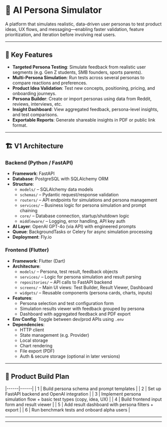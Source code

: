 # 🧠 AI Persona Simulator

A platform that simulates realistic, data-driven user personas to test product ideas, UX flows, and messaging—enabling faster validation, feature prioritization, and iteration before involving real users.

---

## 🌟 Key Features

- **Targeted Persona Testing**: Simulate feedback from realistic user segments (e.g. Gen Z students, SMB founders, sports parents).
- **Multi-Persona Simulation**: Run tests across several personas to compare reactions and preferences.
- **Product Idea Validation**: Test new concepts, positioning, pricing, and onboarding journeys.
- **Persona Builder**: Create or import personas using data from Reddit, reviews, interviews, etc.
- **Insight Dashboard**: View aggregated feedback, persona-level insights, and test comparisons.
- **Exportable Reports**: Generate shareable insights in PDF or public link format.

---

## 🏗️ V1 Architecture

### Backend (Python / FastAPI)

- **Framework**: FastAPI
- **Database**: PostgreSQL with SQLAlchemy ORM
- **Structure**:
  - `models/` – SQLAlchemy data models
  - `schemas/` – Pydantic request/response validation
  - `routers/` – API endpoints for simulations and persona management
  - `services/` – Business logic for persona simulation and prompt chaining
  - `core/` – Database connection, startup/shutdown logic
  - `middleware/` – Logging, error handling, API key auth
- **AI Layer**: OpenAI GPT-4o (via API) with engineered prompts
- **Queue**: BackgroundTasks or Celery for async simulation processing
- **Deployment**: Fly.io

### Frontend (Flutter)

- **Framework**: Flutter (Dart)
- **Architecture**:
  - `models/` – Persona, test result, feedback objects
  - `services/` – Logic for persona simulation and result parsing
  - `repositories/` – API calls to FastAPI backend
  - `screens/` – Main UI views: Test Builder, Result Viewer, Dashboard
  - `widgets/` – Reusable components (persona cards, charts, inputs)
- **Features**:
  - Persona selection and test configuration form
  - Simulation results viewer with feedback grouped by persona
  - Dashboard with aggregated feedback and PDF export
- **Env Config**: Toggle between dev/prod APIs using `.env`
- **Dependencies**:
  - HTTP client
  - State management (e.g. Provider)
  - Local storage
  - Chart rendering
  - File export (PDF)
  - Auth & secure storage (optional in later versions)

---

## 🚀 Product Build Plan

|------|------|
| 1 | Build persona schema and prompt templates |
| 2 | Set up FastAPI backend and OpenAI integration |
| 3 | Implement persona simulation flow + basic test types (copy, idea, UX) |
| 4 | Build frontend input form and result viewer |
| 5 | Add result dashboard with persona filters + export |
| 6 | Run benchmark tests and onboard alpha users |

---


---

